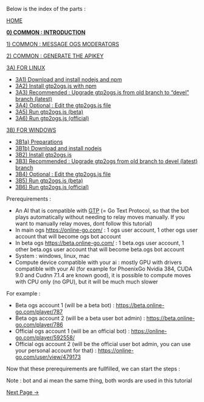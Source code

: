 Below is the index of the parts : 

[HOME](https://github.com/wonderingabout/gtp2ogs-tutorial)

[**0) COMMON : INTRODUCTION**](/docs/0-common-introduction.md)

[1) COMMON : MESSAGE OGS MODERATORS](/docs/1-common-message-ogs-moderators.md)

[2) COMMON : GENERATE THE APIKEY](/docs/2-common-generate-the-apikey.md)

[3A) FOR LINUX](/docs/3A0-FOR-LINUX.md)
  - [3A1) Download and install nodejs and npm](/docs/3A1-linux-download-install-nodejs.md)
  - [3A2) Install gtp2ogs.js with npm](/docs/3A2-linux-install-gt2ogs-js-with-npm.md)
  - [3A3) Recommended : Upgrade gtp2ogs.js from old branch to “devel” branch (latest)](/docs/3A3-linux-optional-upgrade-to-devel.md)
  - [3A4) Optional : Edit the gtp2ogs.js file](3A4-linux-optional-edit-gtp2ogs-js-file.md)
  - [3A5) Run gtp2ogs.js (beta)](/docs/3A5-linux-run-gtp2ogs-js-beta.md)
  - [3A6) Run gtp2ogs.js (official)](/docs/3A6-linux-run-gtp2ogs-js-beta.md)


[3B) FOR WINDOWS](/docs/3B0-FOR-WINDOWS.md)

  - [3B1a) Preparations](/docs/3B1a-windows-preparations.md)
  - [3B1b) Download and install nodejs](/docs/3B1b-windows-download-install-nodejs.md)
  - [3B2) Install gtp2ogs.js](/docs/3B2-windows-install-gt2ogs-js-with-npm.md)
  - [3B3) Recommended : Upgrade gtp2ogs from old branch to devel (latest) branch](/docs/3B3-windows-optional-upgrade-to-devel.md)
  - [3B4) Optional : Edit the gtp2ogs.js file](/docs/3B4-windows-optional-edit-gtp2ogs-js-file.md)
  - [3B5) Run gtp2ogs.js (beta)](/docs/3B5-windows-run-gtp2ogs-js-beta.md)
  - [3B6) Run gtp2ogs.js (official)](/docs/3B6-windows-run-gtp2ogs-js-beta.md)

Prerequirements :

- An AI that is compatible with [GTP](https://senseis.xmp.net/?GoTextProtocol) 
(= Go Text Protocol, so that the bot plays automatically without needing to 
relay moves manually. If you want to manually relay moves, dont follow this 
tutorial)
- In main ogs https://online-go.com/ : 1 ogs user account, 1 other ogs user 
account that will become ogs bot account
- In beta ogs https://beta.online-go.com/ : 1 beta.ogs user account, 1 other 
beta.ogs user account that will become beta.ogs bot account
- System : windows, linux, mac
- Compute device compatible with your ai : mostly GPU with drivers compatible 
with your AI (for example for PhoenixGo Nvidia 384, CUDA 9.0 and Cudnn 7.1.4 
are known good), it is possible to compute moves with CPU only (no GPU), but 
it will be much much slower

For example : 
- Beta ogs account 1 (will be a beta bot) : 
https://beta.online-go.com/player/787 
- Beta ogs account 2 (will be a beta user bot admin) : 
https://beta.online-go.com/player/786 
- Official ogs account 1 (will be an official bot) : 
https://online-go.com/player/592558/
- Official ogs account 2 (will be the official user bot admin, you can use 
your personal account for that) : https://online-go.com/user/view/479173

Now that these prerequirements are fullfilled, we can start the steps :

Note : bot and ai mean the same thing, both words are used in this tutorial

[Next Page ->](/docs/1-common-message-ogs-moderators.md)

